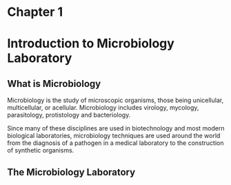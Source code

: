 # Chapter 1
# Introduction to Microbiology Laboratory

## What is Microbiology

Microbiology is the study of microscopic organisms, those being unicellular, multicellular, or acellular. Microbiology includes virology, mycology, parasitology, protistology and bacteriology.

Since many of these disciplines are used in biotechnology and most modern biological laboratories, microbiology techniques are used around the world from the diagnosis of a pathogen in a medical laboratory to the construction of synthetic organisms.

## The Microbiology Laboratory
